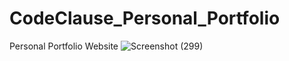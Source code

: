 # CodeClause_Personal_Portfolio
Personal Portfolio Website
![Screenshot (299)](https://user-images.githubusercontent.com/105142693/211142058-198b49c9-6168-42d4-8efc-d58a034c0528.png)
